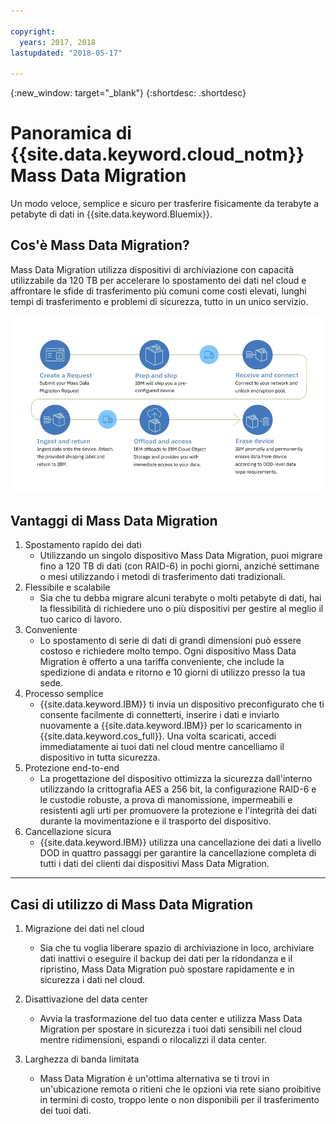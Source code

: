 ```yaml
---

copyright:
  years: 2017, 2018
lastupdated: "2018-05-17"

---
```

{:new_window: target="_blank"}
{:shortdesc: .shortdesc}

# Panoramica di {{site.data.keyword.cloud_notm}} Mass Data Migration

Un modo veloce, semplice e sicuro per trasferire fisicamente da terabyte a petabyte di dati in {{site.data.keyword.Bluemix}}.

## Cos'è Mass Data Migration?

Mass Data Migration utilizza dispositivi di archiviazione con capacità utilizzabile da 120 TB per accelerare lo spostamento dei dati nel cloud e affrontare le sfide di trasferimento più comuni come costi elevati, lunghi tempi di trasferimento e problemi di sicurezza, tutto in un unico servizio.

![Flusso del processo di Mass Data Migration](/images/MDMSWorkflow.png)

## Vantaggi di Mass Data Migration
1. Spostamento rapido dei dati
    - Utilizzando un singolo dispositivo Mass Data Migration, puoi migrare fino a 120 TB di dati (con RAID-6) in pochi giorni, anziché settimane o mesi utilizzando i metodi di trasferimento dati tradizionali.
2. Flessibile e scalabile
    - Sia che tu debba migrare alcuni terabyte o molti petabyte di dati, hai la flessibilità di richiedere uno o più dispositivi per gestire al meglio il tuo carico di lavoro.
3. Conveniente
    - Lo spostamento di serie di dati di grandi dimensioni può essere costoso e richiedere molto tempo. Ogni dispositivo Mass Data Migration è offerto a una tariffa conveniente, che include la spedizione di andata e ritorno e 10 giorni di utilizzo presso la tua sede. 
4. Processo semplice
    - {{site.data.keyword.IBM}} ti invia un dispositivo preconfigurato che ti consente facilmente di connetterti, inserire i dati e inviarlo nuovamente a {{site.data.keyword.IBM}} per lo scaricamento in {{site.data.keyword.cos_full}}. Una volta scaricati, accedi immediatamente ai tuoi dati nel cloud mentre cancelliamo il dispositivo in tutta sicurezza.
5. Protezione end-to-end
    - La progettazione del dispositivo ottimizza la sicurezza dall'interno utilizzando la crittografia AES a 256 bit, la configurazione RAID-6 e le custodie robuste, a prova di manomissione, impermeabili e resistenti agli urti per promuovere la protezione e l'integrità dei dati durante la movimentazione e il trasporto del dispositivo.
6. Cancellazione sicura
    - {{site.data.keyword.IBM}} utilizza una cancellazione dei dati a livello DOD in quattro passaggi per garantire la cancellazione completa di tutti i dati dei clienti dai dispositivi Mass Data Migration.
    
    
<hr>


## Casi di utilizzo di Mass Data Migration
1. Migrazione dei dati nel cloud
    - Sia che tu voglia liberare spazio di archiviazione in loco, archiviare dati inattivi o eseguire il backup dei dati per la ridondanza e il ripristino, Mass Data Migration può spostare rapidamente e in sicurezza i dati nel cloud.

2. Disattivazione del data center
    - Avvia la trasformazione del tuo data center e utilizza Mass Data Migration per spostare in sicurezza i tuoi dati sensibili nel cloud mentre ridimensioni, espandi o rilocalizzi il data center.

3. Larghezza di banda limitata
    - Mass Data Migration è un'ottima alternativa se ti trovi in un'ubicazione remota o ritieni che le opzioni via rete siano proibitive in termini di costo, troppo lente o non disponibili per il trasferimento dei tuoi dati.
